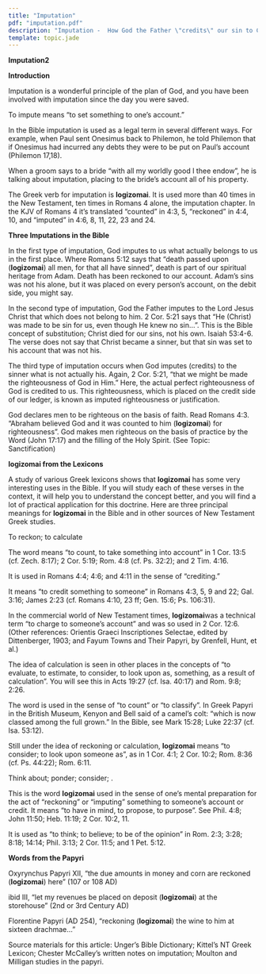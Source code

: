```yaml
---
title: "Imputation"
pdf: "imputation.pdf"
description: "Imputation -  How God the Father \"credits\" our sin to Christ and His righteousness to us."
template: topic.jade
---
```



**Imputation2**

**Introduction**

Imputation is a wonderful principle of the plan of God, and you have
been involved with imputation since the day you were saved.

To impute means “to set something to one’s account.”

In the Bible imputation is used as a legal term in several different
ways. For example, when Paul sent Onesimus back to Philemon, he told
Philemon that if Onesimus had incurred any debts they were to be put on
Paul’s account (Philemon 17,18).

When a groom says to a bride “with all my worldly good I thee endow”, he
is talking about imputation, placing to the bride’s account all of his
property.

The Greek verb for imputation is **logizomai**. It is used more than 40
times in the New Testament, ten times in Romans 4 alone, the imputation
chapter. In the KJV of Romans 4 it’s translated “counted” in 4:3, 5,
“reckoned” in 4:4, 10, and “imputed” in 4:6, 8, 11, 22, 23 and 24.

**Three Imputations in the Bible**

In the first type of imputation, God imputes to us what actually belongs
to us in the first place. Where Romans 5:12 says that “death passed upon
(**logizomai**) all men, for that all have sinned”, death is part of our
spiritual heritage from Adam. Death has been reckoned to our account.
Adam’s sins was not his alone, but it was placed on every person’s
account, on the debit side, you might say.

In the second type of imputation, God the Father imputes to the Lord
Jesus Christ that which does not belong to him. 2 Cor. 5:21 says that
“He (Christ) was made to be sin for us, even though He knew no sin…”.
This is the Bible concept of substitution; Christ died for our sins, not
his own. Isaiah 53:4-6. The verse does not say that Christ became a
sinner, but that sin was set to his account that was not his.

The third type of imputation occurs when God imputes (credits) to the
sinner what is not actually his. Again, 2 Cor. 5:21, “that we might be
made the righteousness of God in Him.” Here, the actual perfect
righteousness of God is credited to us. This righteousness, which is
placed on the credit side of our ledger, is known as imputed
righteousness or justification.

God declares men to be righteous on the basis of faith. Read Romans 4:3.
“Abraham believed God and it was counted to him (**logizomai**) for
righteousness”. God makes men righteous on the basis of practice by the
Word (John 17:17) and the filling of the Holy Spirit. (See Topic:
Sanctification)

**logizomai from the Lexicons**

A study of various Greek lexicons shows that **logizomai** has some very
interesting uses in the Bible. If you will study each of these verses in
the context, it will help you to understand the concept better, and you
will find a lot of practical application for this doctrine. Here are
three principal meanings for **logizomai** in the Bible and in other
sources of New Testament Greek studies.

To reckon; to calculate

The word means “to count, to take something into account” in 1 Cor. 13:5
(cf. Zech. 8:17); 2 Cor. 5:19; Rom. 4:8 (cf. Ps. 32:2); and 2 Tim. 4:16.

It is used in Romans 4:4; 4:6; and 4:11 in the sense of “crediting.”

It means “to credit something to someone” in Romans 4:3, 5, 9 and 22;
Gal. 3:16; James 2:23 (cf. Romans 4:10, 23 ff; Gen. 15:6; Ps. 106:31).

In the commercial world of New Testament times, **logizomai**was a
technical term “to charge to someone’s account” and was so used in 2
Cor. 12:6. (Other references: Orientis Graeci Inscriptiones Selectae,
edited by Dittenberger, 1903; and Fayum Towns and Their Papyri, by
Grenfell, Hunt, et al.)

The idea of calculation is seen in other places in the concepts of “to
evaluate, to estimate, to consider, to look upon as, something, as a
result of calculation”. You will see this in Acts 19:27 (cf. Isa. 40:17)
and Rom. 9:8; 2:26.

The word is used in the sense of “to count” or “to classify”. In Greek
Papyri in the British Museum, Kenyon and Bell said of a camel’s colt:
“which is now classed among the full grown.” In the Bible, see Mark
15:28; Luke 22:37 (cf. Isa. 53:12).

Still under the idea of reckoning or calculation, **logizomai** means
“to consider; to look upon someone as”, as in 1 Cor. 4:1; 2 Cor. 10:2;
Rom. 8:36 (cf. Ps. 44:22); Rom. 6:11.

Think about; ponder; consider; .

This is the word **logizomai** used in the sense of one’s mental
preparation for the act of “reckoning” or “imputing” something to
someone’s account or credit. It means “to have in mind, to propose, to
purpose”. See Phil. 4:8; John 11:50; Heb. 11:19; 2 Cor. 10:2, 11.

It is used as “to think; to believe; to be of the opinion” in Rom. 2:3;
3:28; 8:18; 14:14; Phil. 3:13; 2 Cor. 11:5; and 1 Pet. 5:12.

**Words from the Papyri**

Oxyrynchus Papyri XII, “the due amounts in money and corn are reckoned
(**logizomai**) here” (107 or 108 AD)

ibid III, “let my revenues be placed on deposit (**logizomai**) at the
storehouse” (2nd or 3rd Century AD)

Florentine Papyri (AD 254), “reckoning (**logizomai**) the wine to him
at sixteen drachmae…”

Source materials for this article: Unger’s Bible Dictionary; Kittel’s NT
Greek Lexicon; Chester McCalley’s written notes on imputation; Moulton
and Milligan studies in the papyri.

